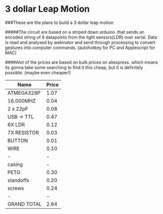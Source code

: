 #  3 dollar Leap Motion
###These are the plans to build a 3 dollar leap motion

#####The circuit are based on a striped down arduino. that sends an encoded string of 6 datapoints from the light sensors(LDR) over serial. Data is read and analysed by wekinator and send through processing to convert gestures into computer commands. (autohotkey for PC and Applescript for MAC)

####Alot of the prices are based on bulk prices on aliexpress. which means its gonna take some searching to find it this cheap, but it is definitely possible. (maybe even cheaper!)

| Name   |      Price      |
|----------|-------------|
| ATMEGA328P |  1.07 | 
| 16.000MHZ | 0.04 | 
| 2 x 22pF | 0.08 |  
| USB -> TTL | 0.47 | 
| 6X  LDR  | 0.12 |  
| 7X RESISTOR  | 0.03 | 
| BUTTON  | 0.01 |  
| WIRE  | 0.10 |  
|  -  |  - |  
|  casing  |  - |  
| PETG  | 0.30 |  
| standoffs   | 0.20 |  
| screws   |  0.24 |  
| - | - |
| GRAND TOTAL    |  2.64 |  

